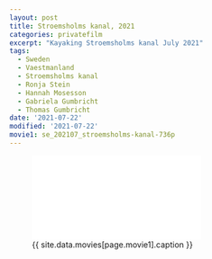 ```yaml
---
layout: post
title: Stroemsholms kanal, 2021
categories: privatefilm
excerpt: "Kayaking Stroemsholms kanal July 2021"
tags:
  - Sweden
  - Vaestmanland
  - Stroemsholms kanal
  - Ronja Stein
  - Hannah Mosesson
  - Gabriela Gumbricht
  - Thomas Gumbricht
date: '2021-07-22'
modified: '2021-07-22'
movie1: se_202107_stroemsholms-kanal-736p
---
```


<figure>
<iframe src="{{ site.commonurl }}/movies/{{ site.data.movies[page.movie1].file }}" width="{{ site.data.movies[page.movie1].width }}" height="{{ site.data.movies[page.movie1].height }}" frameborder="0">
</iframe>
<figcaption> {{ site.data.movies[page.movie1].caption }} </figcaption>
</figure>
